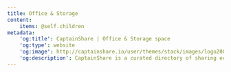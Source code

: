 ```yaml
---
title: Office & Storage
content:
    items: @self.children
metadata:
    'og:title': CaptainShare | Office & Storage space
    'og:type': website
    'og:image': http://captainshare.io/user/themes/stack/images/logo2000.png
    'og:description': CaptainShare is a curated directory of sharing economy resources to make & save money
---
```

